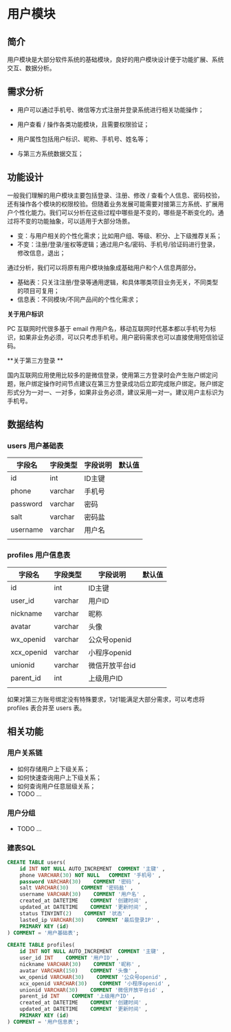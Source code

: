 # 用户模块

## 简介

用户模块是大部分软件系统的基础模块，良好的用户模块设计便于功能扩展、系统交互、数据分析。

## 需求分析

* 用户可以通过手机号、微信等方式注册并登录系统进行相关功能操作；

* 用户查看 / 操作各类功能模块，且需要权限验证；

* 用户属性包括用户标识、昵称、手机号、姓名等；

* 与第三方系统数据交互；

  

## 功能设计

一般我们理解的用户模块主要包括登录、注册、修改 / 查看个人信息、密码校验，还有操作各个模块的权限校验。但随着业务发展可能需要对接第三方系统、扩展用户个性化能力。我们可以分析在这些过程中哪些是不变的，哪些是不断变化的。通过将不变的功能抽象，可以适用于大部分场景。

* 变：与用户相关的个性化需求；比如用户组、等级、积分、上下级推荐关系；
* 不变：注册/登录/鉴权等逻辑；通过用户名/密码、手机号/验证码进行登录，修改信息，退出；

通过分析，我们可以将原有用户模块抽象成基础用户和个人信息两部分。

* 基础表：只关注注册/登录等通用逻辑，和具体哪类项目业务无关，不同类型的项目可复用；
* 信息表：不同模块/不同产品间的个性化需求；



**关于用户标识**

PC 互联网时代很多基于 email 作用户名，移动互联网时代基本都以手机号为标识，如果非业务必须，可以只考虑手机号。用户密码需求也可以直接使用短信验证码。



**关于第三方登录 ** 

国内互联网应用使用比较多的是微信登录，使用第三方登录时会产生账户绑定问题，账户绑定操作时间节点建议在第三方登录成功后立即完成账户绑定。账户绑定形式分为一对一、一对多，如果非业务必须，建议采用一对一。建议用户主标识为手机号。

## 数据结构

### users 用户基础表

| 字段名   | 字段类型 | 字段说明 | 默认值 |
| -------- | -------- | -------- | ------ |
| id       | int      | ID主键   |        |
| phone    | varchar  | 手机号   |        |
| password | varchar  | 密码     |        |
| salt     | varchar  | 密码盐   |        |
| username | varchar  | 用户名   |        |
|          |          |          |        |

### profiles 用户信息表

| 字段名     | 字段类型 | 字段说明       | 默认值 |
| ---------- | -------- | -------------- | ------ |
| id         | int      | ID主键         |        |
| user_id    | varchar  | 用户ID         |        |
| nickname   | varchar  | 昵称           |        |
| avatar     | varchar  | 头像           |        |
| wx_openid  | varchar  | 公众号openid   |        |
| xcx_openid | varchar  | 小程序openid   |        |
| unionid    | varchar  | 微信开放平台id |        |
| parent_id  | int      | 上级用户ID     |        |
|            |          |                |        |

如果对第三方账号绑定没有特殊要求，1对1能满足大部分需求，可以考虑将 profiles 表合并至 users 表。



## 相关功能

### 用户关系链

* 如何存储用户上下级关系；
* 如何快速查询用户上下级关系；
* 如何查询用户任意层级关系；
* TODO ...

### 用户分组

* TODO ...

### 建表SQL

```sql
CREATE TABLE users(
    id INT NOT NULL AUTO_INCREMENT  COMMENT '主键' ,
    phone VARCHAR(30) NOT NULL   COMMENT '手机号' ,
    password VARCHAR(30)    COMMENT '密码' ,
    salt VARCHAR(30)    COMMENT '密码盐' ,
    username VARCHAR(30)    COMMENT '用户名' ,
    created_at DATETIME    COMMENT '创建时间' ,
    updated_at DATETIME    COMMENT '更新时间' ,
    status TINYINT(2)    COMMENT '状态' ,
    lasted_ip VARCHAR(30)    COMMENT '最后登录IP' ,
    PRIMARY KEY (id)
) COMMENT = '用户基础表';

CREATE TABLE profiles(
    id INT NOT NULL AUTO_INCREMENT  COMMENT '主键' ,
    user_id INT    COMMENT '用户ID' ,
    nickname VARCHAR(30)    COMMENT '昵称' ,
    avatar VARCHAR(150)    COMMENT '头像' ,
    wx_openid VARCHAR(30)    COMMENT '公众号openid' ,
    xcx_openid VARCHAR(30)    COMMENT '小程序openid' ,
    unionid VARCHAR(30)    COMMENT '微信开放平台id' ,
    parent_id INT    COMMENT '上级用户ID' ,
    created_at DATETIME    COMMENT '创建时间' ,
    updated_at DATETIME    COMMENT '更新时间' ,
    PRIMARY KEY (id)
) COMMENT = '用户信息表';
```



